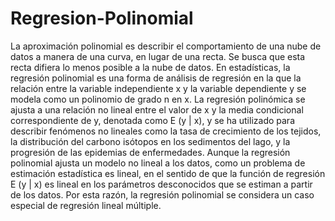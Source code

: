 # Regresion-Polinomial
La aproximación polinomial es describir el comportamiento de una nube de datos a manera de una curva, en lugar de una recta. Se busca que esta recta difiera lo menos posible a la nube de datos.
En estadísticas, la regresión polinomial es una forma de análisis de regresión en la que la relación entre la variable independiente x y la variable dependiente y se modela como un polinomio de grado n en x. La regresión polinómica se ajusta a una relación no lineal entre el valor de x y la media condicional correspondiente de y, denotada como E (y | x), y se ha utilizado para describir fenómenos no lineales como la tasa de crecimiento de los tejidos, la distribución del carbono isótopos en los sedimentos del lago, y la progresión de las epidemias de enfermedades. Aunque la regresión polinomial ajusta un modelo no lineal a los datos, como un problema de estimación estadística es lineal, en el sentido de que la función de regresión E (y | x) es lineal en los parámetros desconocidos que se estiman a partir de los datos. Por esta razón, la regresión polinomial se considera un caso especial de regresión lineal múltiple.
